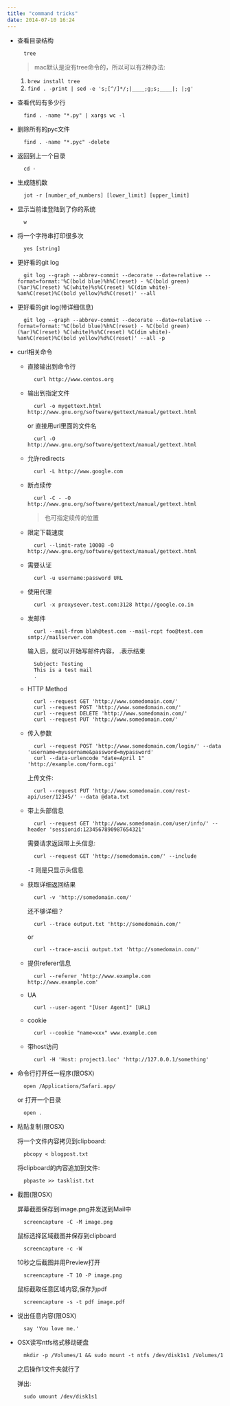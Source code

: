 ```yaml
---
title: "command tricks"
date: 2014-07-10 16:24
---
```


* 查看目录结构

        tree

    > mac默认是没有tree命令的，所以可以有2种办法:

    1. `brew install tree`
    2. `find . -print | sed -e 's;[^/]*/;|____;g;s;____|; |;g'`

* 查看代码有多少行

        find . -name "*.py" | xargs wc -l

* 删除所有的pyc文件

        find . -name "*.pyc" -delete

* 返回到上一个目录

        cd -

* 生成随机数

        jot -r [number_of_numbers] [lower_limit] [upper_limit]

* 显示当前谁登陆到了你的系统

        w

* 将一个字符串打印很多次

        yes [string]

* 更好看的git log

        git log --graph --abbrev-commit --decorate --date=relative --format=format:'%C(bold blue)%h%C(reset) - %C(bold green)(%ar)%C(reset) %C(white)%s%C(reset) %C(dim white)- %an%C(reset)%C(bold yellow)%d%C(reset)' --all

* 更好看的git log(带详细信息)

        git log --graph --abbrev-commit --decorate --date=relative --format=format:'%C(bold blue)%h%C(reset) - %C(bold green)(%ar)%C(reset) %C(white)%s%C(reset) %C(dim white)- %an%C(reset)%C(bold yellow)%d%C(reset)' --all -p

* curl相关命令

    * 直接输出到命令行

            curl http://www.centos.org

    * 输出到指定文件

            curl -o mygettext.html http://www.gnu.org/software/gettext/manual/gettext.html

        or 直接用url里面的文件名

            curl -O http://www.gnu.org/software/gettext/manual/gettext.html

    * 允许redirects

            curl -L http://www.google.com

    * 断点续传

            curl -C - -O http://www.gnu.org/software/gettext/manual/gettext.html

        > 也可指定续传的位置

    * 限定下载速度

            curl --limit-rate 1000B -O http://www.gnu.org/software/gettext/manual/gettext.html

    * 需要认证

            curl -u username:password URL

    * 使用代理

            curl -x proxysever.test.com:3128 http://google.co.in

    * 发邮件

            curl --mail-from blah@test.com --mail-rcpt foo@test.com smtp://mailserver.com

        输入后，就可以开始写邮件内容， .表示结束

            Subject: Testing
            This is a test mail
            .

    * HTTP Method

            curl --request GET 'http://www.somedomain.com/'
            curl --request POST 'http://www.somedomain.com/'
            curl --request DELETE 'http://www.somedomain.com/'
            curl --request PUT 'http://www.somedomain.com/'
    * 传入参数

            curl --request POST 'http://www.somedomain.com/login/' --data 'username=myusername&password=mypassword'
            curl --data-urlencode "date=April 1" 'http://example.com/form.cgi'

        上传文件:

            curl --request PUT 'http://www.somedomain.com/rest-api/user/12345/' --data @data.txt

    * 带上头部信息

            curl --request GET 'http://www.somedomain.com/user/info/' --header 'sessionid:1234567890987654321'

        需要请求返回带上头信息:

            curl --request GET 'http://somedomain.com/' --include

        `-I` 则是只显示头信息

    * 获取详细返回结果

            curl -v 'http://somedomain.com/'

        还不够详细？

            curl --trace output.txt 'http://somedomain.com/'

        or

            curl --trace-ascii output.txt 'http://somedomain.com/'

    * 提供referer信息

            curl --referer 'http://www.example.com http://www.example.com'

    * UA

            curl --user-agent "[User Agent]" [URL]

    * cookie

            curl --cookie "name=xxx" www.example.com

    * 带host访问

            curl -H 'Host: project1.loc' 'http://127.0.0.1/something'

* 命令行打开任一程序(限OSX)

        open /Applications/Safari.app/

    or 打开一个目录

        open .

* 粘贴复制(限OSX)

    将一个文件内容拷贝到clipboard:

        pbcopy < blogpost.txt

    将clipboard的内容追加到文件:

        pbpaste >> tasklist.txt

* 截图(限OSX)

    屏幕截图保存到image.png并发送到Mail中

        screencapture -C -M image.png

    鼠标选择区域截图并保存到clipboard

        screencapture -c -W

    10秒之后截图并用Preview打开

        screencapture -T 10 -P image.png

    鼠标截取任意区域内容,保存为pdf

        screencapture -s -t pdf image.pdf

* 说出任意内容(限OSX)

        say 'You love me.'

* OSX读写ntfs格式移动硬盘

        mkdir -p /Volumes/1 && sudo mount -t ntfs /dev/disk1s1 /Volumes/1

    之后操作1文件夹就行了

    弹出:

        sudo umount /dev/disk1s1

